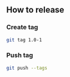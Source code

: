 ## How to release

### Create tag
```bash
git tag 1.0-1
```

### Push tag
```bash
git push --tags
```